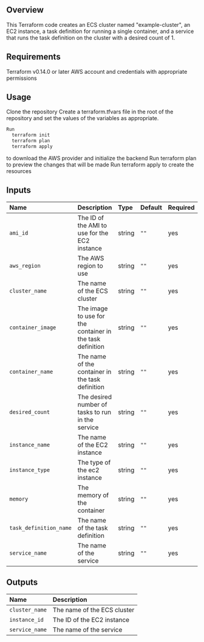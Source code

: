 
## Overview

This Terraform code creates an ECS cluster named "example-cluster", an EC2 instance, a task definition for running a single container, and a service that runs the task definition on the cluster with a desired count of 1.

## Requirements
Terraform v0.14.0 or later
AWS account and credentials with appropriate permissions

## Usage
Clone the repository
Create a terraform.tfvars file in the root of the repository and set the values of the variables as appropriate.
```bash
Run
  terraform init
  terraform plan
  terraform apply
```
to download the AWS provider and initialize the backend
Run terraform plan to preview the changes that will be made
Run terraform apply to create the resources

## Inputs

| Name | Description     | Type                       |  Default     | Required                       | 
| :-------- | :------- | :-------------------------------- | :------- | :-------------------------------- |
| `ami_id`      | The ID of the AMI to use for the EC2 instance | string | `""` | yes |
| `aws_region`      | The AWS region to use | string | `""` | yes |
| `cluster_name`      | The name of the ECS cluster | string | `""` | yes |
| `container_image`      | The image to use for the container in the task definition | string | `""` | yes |
| `container_name`      | The name of the container in the task definition | string | `""` | yes |
| `desired_count`      | The desired number of tasks to run in the service | string | `""` | yes |
| `instance_name`      | The name of the EC2 instance | string | `""` | yes |
| `instance_type`      | The type of the ec2 instance | string | `""` | yes |
| `memory`      | The memory of the container | string | `""` | yes |
| `task_definition_name`      | The name of the task definition	 | string | `""` | yes |
| `service_name`      | The name of the service | string | `""` | yes |


## Outputs


| Name | Description     |
| :-------- | :------- | 
| `cluster_name`      | The name of the ECS cluster |
| `instance_id`      | The ID of the EC2 instance |
| `service_name`      |The name of the service | 
